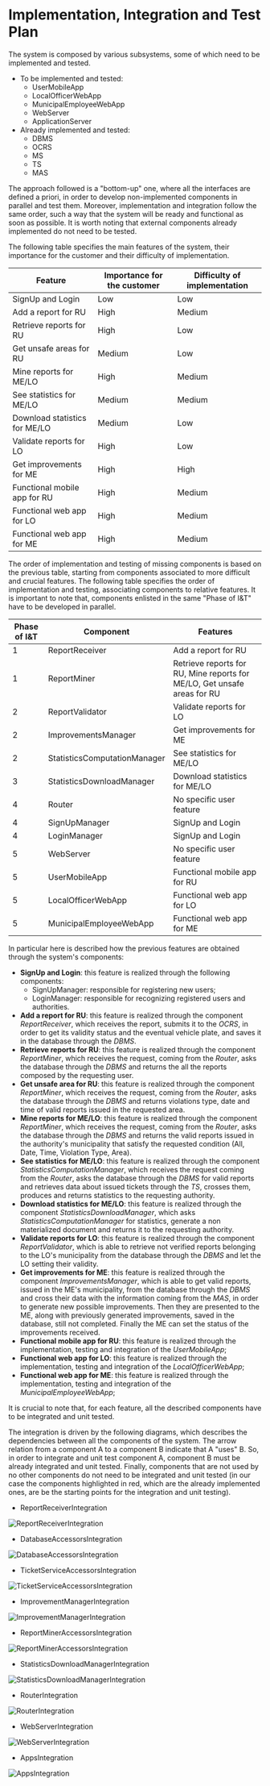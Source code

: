 # Implementation, Integration and Test Plan
The system is composed by various subsystems, some of which need to be implemented and tested. 

* To be implemented and tested:
    * UserMobileApp
    * LocalOfficerWebApp
    * MunicipalEmployeeWebApp
    * WebServer
    * ApplicationServer
* Already implemented and tested:
    * DBMS
    * OCRS
    * MS
    * TS
    * MAS
    
The approach followed is a "bottom-up" one, where all the interfaces are defined a priori, in order to develop non-implemented components in parallel and test them. Moreover, implementation and integration follow the same order, such a way that the system will be ready and functional as soon as possible. 
It is worth noting that external components already implemented do not need to be tested. 

The following table specifies the main features of the system, their importance for the customer and their 
difficulty of implementation. 
   

| Feature | Importance for the customer | Difficulty of implementation |
| ---- | ---- | ---- |
| SignUp and Login | Low | Low |
| Add a report for RU | High | Medium |
| Retrieve reports for RU | High | Low |
| Get unsafe areas for RU | Medium | Low |
| Mine reports for ME/LO | High | Medium |
| See statistics for ME/LO | Medium | Medium |
| Download statistics for ME/LO | Medium | Low |
| Validate reports for LO | High | Low |
| Get improvements for ME | High | High |
| Functional mobile app for RU | High | Medium 
| Functional web app for LO | High | Medium | 
| Functional web app for ME | High | Medium | 

The order of implementation and testing of missing components is based on the previous table, starting from components associated to more difficult and crucial features. 
The following table specifies the order of implementation and testing, associating components to relative features. 
It is important to note that, components enlisted in the same "Phase of I&T" have to be developed in parallel. 

| Phase of I&T | Component | Features |
| ---- | ---- | ---- |
| 1 | ReportReceiver | Add a report for RU |
| 1 | ReportMiner | Retrieve reports for RU, Mine reports for ME/LO, Get unsafe areas for RU |
| 2 | ReportValidator | Validate reports for LO |
| 2 | ImprovementsManager | Get improvements for ME |
| 2 | StatisticsComputationManager | See statistics for ME/LO |
| 3 | StatisticsDownloadManager | Download statistics for ME/LO |
| 4 | Router | No specific user feature | 
| 4 | SignUpManager | SignUp and Login |
| 4 | LoginManager | SignUp and Login |
| 5 | WebServer | No specific user feature | 
| 5 | UserMobileApp | Functional mobile app for RU |
| 5 | LocalOfficerWebApp | Functional web app for LO | 
| 5 | MunicipalEmployeeWebApp | Functional web app for ME|

In particular here is described how the previous features are obtained through the system's components:
* **SignUp and Login**: this feature is realized through the following components:
    * SignUpManager: responsible for registering new users;
    * LoginManager: responsible for recognizing registered users and authorities.
* **Add a report for RU**: this feature is realized through the component *ReportReceiver*, which receives the report, submits it to the *OCRS*, in order to get its validity status and the eventual vehicle plate, and saves it in the database through the *DBMS*.
* **Retrieve reports for RU**: this feature is realized through the component *ReportMiner*, which receives the request, coming from the *Router*, asks the database through the *DBMS* and returns the all the reports composed by the requesting user. 
* **Get unsafe area for RU**: this feature is realized through the component *ReportMiner*, which receives the request, coming from the *Router*, asks the database through the *DBMS* and returns violations type, date and time of valid reports issued in the requested area. 
* **Mine reports for ME/LO**: this feature is realized through the component *ReportMiner*, which receives the request, coming from the *Router*, asks the database through the *DBMS* and returns the valid reports issued in the authority's municipality that satisfy the requested condition (All, Date, Time, Violation Type, Area).
* **See statistics for ME/LO**: this feature is realized through the component *StatisticsComputationManager*, which receives the request coming from the *Router*, asks the database through the *DBMS* for valid reports and retrieves data about issued tickets through the *TS*, crosses them, produces and returns statistics to the requesting authority. 
* **Download statistics for ME/LO**: this feature is realized through the component *StatisticsDownloadManager*, which asks *StatisticsComputationManager* for statistics, generate a non materialized document and returns it to the requesting authority. 
* **Validate reports for LO**: this feature is realized through the component *ReportValidator*, which is able to retrieve not verified reports belonging to the LO's municipality from the database through the *DBMS* and let the LO setting their validity. 
* **Get improvements for ME**: this feature is realized through the component *ImprovementsManager*, which is able to get valid reports, issued in the ME's municipality, from the database through the *DBMS* and cross their data with the information coming from the *MAS*, in order to generate new possible improvements. Then they are presented to the ME, along with previously generated improvements, saved in the database, still not completed. Finally the ME can set the status of the improvements received. 
* **Functional mobile app for RU**: this feature is realized through the implementation, testing and integration of the *UserMobileApp*;
* **Functional web app for LO**: this feature is realized through the implementation, testing and integration of the *LocalOfficerWebApp*;
* **Functional web app for ME**: this feature is realized through the implementation, testing and integration of the *MunicipalEmployeeWebApp*;

It is crucial to note that, for each feature, all the described components have to be integrated and unit tested. 

The integration is driven by the following diagrams, which describes the dependencies between all the components of the system. 
The arrow relation from a component A to a component B indicate that A "uses" B. So, in order to integrate and unit test component A, component B must be already integrated and unit tested. Finally, components that are not used by no other components do not need to be
integrated and unit tested (in our case the components highlighted in red, which are the already implemented ones, are be the starting points for the integration and unit testing).

* ReportReceiverIntegration

![ReportReceiverIntegration](images/exported/integrationDependecies/ReportReceiverIntegration.svg) 

* DatabaseAccessorsIntegration

![DatabaseAccessorsIntegration](images/exported/integrationDependecies/DatabaseAccessorsIntegration.svg) 

* TicketServiceAccessorsIntegration

![TicketServiceAccessorsIntegration](images/exported/integrationDependecies/TicketServiceAccessorsIntegration.svg) 

* ImprovementManagerIntegration

![ImprovementManagerIntegration](images/exported/integrationDependecies/ImprovementManagerIntegration.svg) 

* ReportMinerAccessorsIntegration

![ReportMinerAccessorsIntegration](images/exported/integrationDependecies/ReportMinerAccessorsIntegration.svg) 

* StatisticsDownloadManagerIntegration

![StatisticsDownloadManagerIntegration](images/exported/integrationDependecies/StatisticsDownloadManagerIntegration.svg) 

* RouterIntegration

![RouterIntegration](images/exported/integrationDependecies/RouterIntegration.svg) 

* WebServerIntegration

![WebServerIntegration](images/exported/integrationDependecies/WebServerIntegration.svg) 

* AppsIntegration

![AppsIntegration](images/exported/integrationDependecies/AppsIntegration.svg) 

